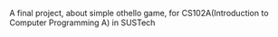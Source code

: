 A final project, about simple othello game, for CS102A(Introduction to Computer Programming A) in SUSTech
